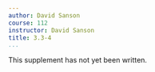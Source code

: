 ```yaml
---
author: David Sanson
course: 112
instructor: David Sanson
title: 3.3-4
...
```


This supplement has not yet been written.
